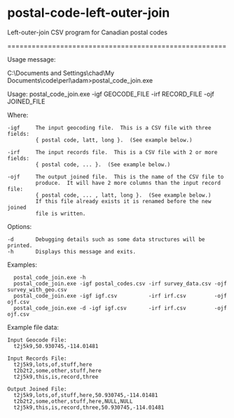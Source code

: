 postal-code-left-outer-join
======================================================

Left-outer-join CSV program for Canadian postal codes

======================================================

Usage message:

C:\Documents and Settings\chad\My Documents\code\perl\adam>postal_code_join.exe

  Usage: postal_code_join.exe -igf GEOCODE_FILE -irf RECORD_FILE -ojf JOINED_FILE

  Where:

    -igf     The input geocoding file.  This is a CSV file with three fields:
             { postal code, latt, long }.  (See example below.)

    -irf     The input records file.  This is a CSV file with 2 or more fields:
             { postal code, ... }.  (See example below.)

    -ojf     The output joined file.  This is the name of the CSV file to
             produce.  It will have 2 more columns than the input record file:
             { postal code, ... , latt, long }.  (See example below.)
             If this file already exists it is renamed before the new joined
             file is written.

  Options:

    -d       Debugging details such as some data structures will be printed.
    -h       Displays this message and exits.

  Examples:

      postal_code_join.exe -h
      postal_code_join.exe -igf postal_codes.csv -irf survey_data.csv -ojf survey_with_geo.csv
      postal_code_join.exe -igf igf.csv          -irf irf.csv         -ojf ojf.csv
      postal_code_join.exe -d -igf igf.csv       -irf irf.csv         -ojf ojf.csv

  Example file data:

    Input Geocode File:
      t2j5k9,50.930745,-114.01481

    Input Records File:
      t2j5k9,lots,of,stuff,here
      t2b2t2,some,other,stuff,here
      t2j5k9,this,is,record,three

    Output Joined File:
      t2j5k9,lots,of,stuff,here,50.930745,-114.01481
      t2b2t2,some,other,stuff,here,NULL,NULL
      t2j5k9,this,is,record,three,50.930745,-114.01481

